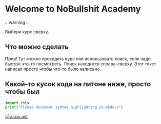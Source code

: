 # Welcome to NoBullshit Academy

:: warning ::

Выбери курс сверху. 

## Что можно сделать

Прив! Тут можно проходить курс или использовать поиск, если надо быстро что-то посмотреть. Поиск находится справа-сверху. Этот текст написал просто чтобы что-то было написано.

## Какой-то кусок кода на питоне ниже, просто чтобы был

```py
import this
print("Please document syntax highlighting in mkdocs")
```

[![asciicast](https://asciinema.org/a/oQFQYokcxlNlpCds4M9luWd9Y.svg)](https://asciinema.org/a/oQFQYokcxlNlpCds4M9luWd9Y)